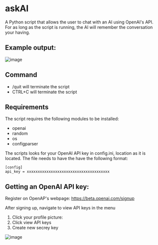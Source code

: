 # askAI
A Python script that allows the user to chat with an AI using OpenAI's API. For as long as the script is running, the AI will remember the conversation your having. 

## Example output: 
![image](https://user-images.githubusercontent.com/60260940/210553358-aade3dda-0090-41a8-a840-73d9f10ebce4.png)


## Command
- /quit will terminate the script
- CTRL+C will terminate the script

## Requirements
The script requires the following modules to be installed: 
- openai 
- random
- os
- configparser

The scripts looks for your OpenAI API key in config.ini, location as it is located. The file needs to have the have the following format: 
```
[config]
api_key = xxxxxxxxxxxxxxxxxxxxxxxxxxxxxxxxxxxxxx
```

## Getting an OpenAI API key: 

Register on OpenAP's webpage: https://beta.openai.com/signup

After signing up, navigate to view API keys in the menu
1. Click your profile picture: 
2. Click view API keys
3. Create new secrey key

![image](https://user-images.githubusercontent.com/60260940/210555274-841d5021-d0ba-4b51-9d5a-c383325eb346.png)
